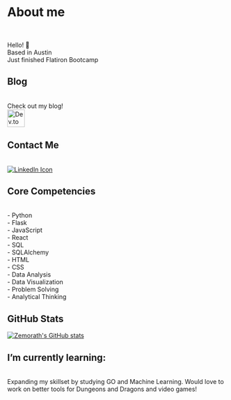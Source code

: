 # About me
<br>

Hello! 👋
<br>
Based in Austin
<br>
Just finished Flatiron Bootcamp

## Blog
<br>
Check out my blog!
<br>
<a href="https://dev.to/zemorath" target="_blank">
  <img src="https://res.cloudinary.com/practicaldev/image/fetch/s--AOunT8g5--/c_limit%2Cf_auto%2Cfl_progressive%2Cq_auto%2Cw_800/https://thepracticaldev.s3.amazonaws.com/i/78hs31fax49uwy6kbxyw.png" alt="Dev.to Icon" width="40" height="40"/>
</a>

## Contact Me
<br>
<a href="https://www.linkedin.com/in/trentward100/">
  <img src="https://img.icons8.com/color/48/000000/linkedin.png" alt="LinkedIn Icon" />
</a>

## Core Competencies
<br>
- Python
<br>
- Flask
<br>
- JavaScript
<br>
- React
<br>
- SQL
<br>
- SQLAlchemy
<br>
- HTML
<br>
- CSS
<br>
- Data Analysis
<br>
- Data Visualization
<br>
- Problem Solving
<br>
- Analytical Thinking

## GitHub Stats

[![Zemorath's GitHub stats](https://github-readme-stats.vercel.app/api?username=Zemorath&show_icons=true&theme=radical)](https://github.com/Zemorath/github-readme-stats)

## I’m currently learning:
<br>
Expanding my skillset by studying GO and Machine Learning.
Would love to work on better tools for Dungeons and Dragons and video games!

<!--
**Zemorath/Zemorath** is a ✨ _special_ ✨ repository because its `README.md` (this file) appears on your GitHub profile.

Here are some ideas to get you started:

- 🔭 I’m currently working on ...
- 🌱 I’m currently learning ...
- 👯 I’m looking to collaborate on ...
- 🤔 I’m looking for help with ...
- 💬 Ask me about ...
- 📫 How to reach me: ...
- 😄 Pronouns: ...
- ⚡ Fun fact: ...
-->
